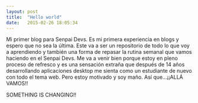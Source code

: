 ```yaml
---
layout: post
title:  "Hello world"
date:   2015-02-26 18:05:34
---
```

Mi primer blog para Senpai Devs. Es mi primera experiencia en blogs y espero que no sea la última.
Este va a ser un repositorio de todo lo que voy a aprendiendo y también una forma de repasar la rutina semanal que vamos haciendo en el Senpai Devs.
Me va a venir bien porque estoy en pleno proceso de refresco y es una sensación extraña que después de 14 años desarrollando aplicaciones desktop me sienta como un estudiante de nuevo con todo el tema web. Pero estoy motivado y soy maño. Así que...¡¡ALLÁ VAMOS!!

SOMETHING IS CHANGING!!